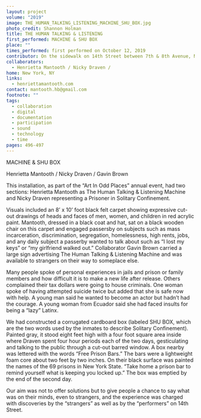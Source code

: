```yaml
---
layout: project
volume: "2019"
image: THE_HUMAN_TALKING_LISTENING_MACHINE_SHU_BOX.jpg
photo_credit: Shannon Holman
title: THE HUMAN TALKING & LISTENING
first_performed: MACHINE & SHU BOX
place: ""
times_performed: first performed on October 12, 2019
contributor: On the sidewalk on 14th Street between 7th & 8th Avenue, New York, NY
collaborators:
  - Henrietta Mantooth / Nicky Draven /
home: New York, NY
links:
  - henriettamantooth.com
contact: mantooth.hb@gmail.com
footnote: ""
tags:
  - collaboration
  - digital
  - documentation
  - participation
  - sound
  - technology
  - time
pages: 496-497
---
```


MACHINE & SHU BOX

Henrietta Mantooth / Nicky Draven / Gavin Brown

This installation, as part of the “Art In Odd Places” annual event, had two sections: Henrietta Mantooth as The Human Talking & Listening Machine and Nicky Draven representing a Prisoner in Solitary Confinement.

Visuals included an 8’ x 10’ foot black felt carpet showing expressive cut-out drawings of heads and faces of men, women, and children in red acrylic paint. Mantooth, dressed in a black coat and hat, sat on a black wooden chair on this carpet and engaged passersby on subjects such as mass incarceration, discrimination, segregation, homelessness, high rents, jobs, and any daily subject a passerby wanted to talk about such as “I lost my keys” or “my girlfriend walked out.” Collaborator Gavin Brown carried a large sign advertising The Human Talking & Listening Machine and was available to strangers on their way to someplace else.

Many people spoke of personal experiences in jails and prison or family members and how difficult it is to make a new life after release. Others complained their tax dollars were going to house criminals. One woman spoke of having attempted suicide twice but added that she is safe now with help. A young man said he wanted to become an actor but hadn’t had the courage. A young woman from Ecuador said she had faced insults for being a “lazy” Latinx.

We had constructed a corrugated cardboard box (labeled SHU BOX, which are the two words used by the inmates to describe Solitary Confinement). Painted gray, it stood eight feet high with a four foot square area inside where Draven spent four hour periods each of the two days, gesticulating and talking to the public through a cut-out barred window. A box nearby was lettered with the words “Free Prison Bars.” The bars were a lightweight foam core about two feet by two inches. On their black surface was painted the names of the 69 prisons in New York State. “Take home a prison bar to remind yourself what is keeping you locked up.” The box was emptied by the end of the second day.

Our aim was not to offer solutions but to give people a chance to say what was on their minds, even to strangers, and the experience was charged with discoveries by the “strangers” as well as by the “performers” on 14th Street.

